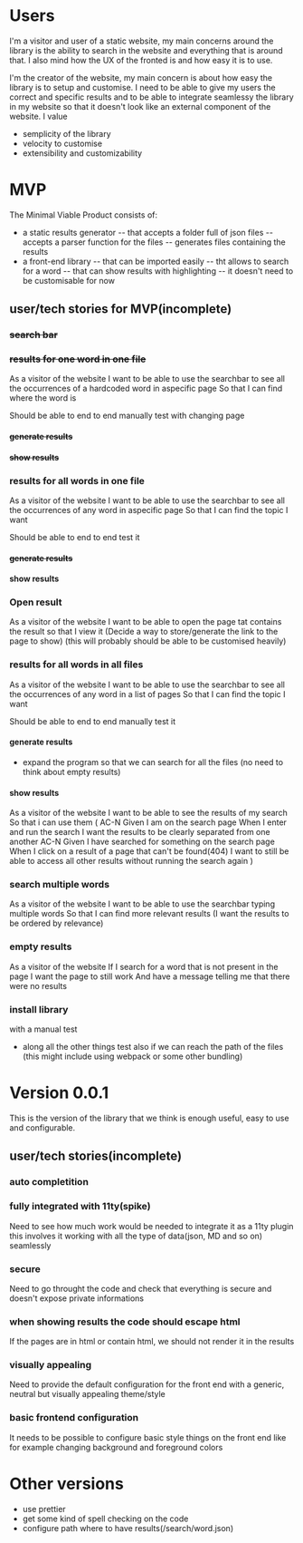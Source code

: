 # Users
I'm a visitor and user of a static website, my main concerns around the library is the ability to search in the website and everything that is around that.
I also mind how the UX of the fronted is and how easy it is to use.

I'm the creator of the website, my main concern is about how easy the library is to setup and customise.
I need to be able to give my users the correct and specific results and to be able to integrate seamlessy the library in my website so that it doesn't look like an external component of the website.
I value
- semplicity of the library
- velocity to customise
- extensibility and customizability

# MVP
The Minimal Viable Product consists of:
- a static results generator
-- that accepts a folder full of json files
-- accepts a parser function for the files
-- generates files containing the results
- a front-end library
-- that can be imported easily
-- tht allows to search for a word
-- that can show results with highlighting
-- it doesn't need to be customisable for now

## user/tech stories for MVP(incomplete)
### ~~search bar~~

### ~~results for one word in one file~~
As a visitor of the website
I want to be able to use the searchbar to see all the occurrences of a hardcoded word in aspecific page
So that I can find where the word is

Should be able to end to end manually test with changing page
#### ~~generate results~~
#### ~~show results~~

### results for all words in one file
As a visitor of the website
I want to be able to use the searchbar to see all the occurrences of any word in aspecific page
So that I can find the topic I want

Should be able to end to end test it
#### ~~generate results~~

#### show results


### Open result
As a visitor of the website
I want to be able to open the page tat contains the result
so that I view it
(Decide a way to store/generate the link to the page to show)
(this will probably should be able to be customised heavily)

### results for all words in all files
As a visitor of the website
I want to be able to use the searchbar to see all the occurrences of any word in a list of pages
So that I can find the topic I want

Should be able to end to end manually test it
#### generate results
- expand the program so that we can search for all the files
(no need to think about empty results)
#### show results
As a visitor of the website
I want to be able to see the results of my search
So that i can use them
(
AC-N
Given I am on the search page
When I enter and run the search
I want the results to be clearly separated from one another
AC-N
Given I have searched for something on the search page
When I click on a result of a page that can't be found(404)
I want to still be able to access all other results without running the search again
)

### search multiple words
As a visitor of the website
I want to be able to use the searchbar typing multiple words
So that I can find more relevant results
(I want the results to be ordered by relevance)

### empty results
As a visitor of the website
If I search for a word that is not present in the page
I want the page to still work
And have a message telling me that there were no results

### install library
with a manual test
* along all the other things test also if we can reach the path of the files
(this might include using webpack or some other bundling)

# Version 0.0.1
This is the version of the library that we think is enough useful, easy to use and configurable.
## user/tech stories(incomplete)

### auto completition

### fully integrated with 11ty(spike)
Need to see how much work would be needed to integrate it as a 11ty plugin
this involves it working with all the type of data(json, MD and so on) seamlessly

### secure
Need to go throught the code and check that everything is secure and doesn't expose
private informations

### when showing results the code should escape html
If the pages are in html or contain html, we should not render it in the results

### visually appealing
Need to provide the default configuration for the front end with a generic, neutral but visually appealing theme/style

### basic frontend configuration
It needs to be possible to configure basic style things on the front end like for example changing background and foreground colors

# Other versions
- use prettier
- get some kind of spell checking on the code
- configure path where to have results(/search/word.json)
